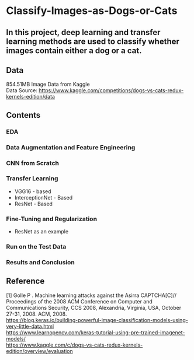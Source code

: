 # Classify-Images-as-Dogs-or-Cats

## In this project, deep learning and transfer learning methods are used to classify whether images contain either a dog or a cat.

## Data
854.51MB Image Data from Kaggle   
Data Source: https://www.kaggle.com/competitions/dogs-vs-cats-redux-kernels-edition/data

## Contents
### EDA
### Data Augmentation and Feature Engineering
### CNN from Scratch
### Transfer Learning
 - VGG16 - based 
 - InterceptionNet - Based
 - ResNet - Based
### Fine-Tuning and Regularization
 - ResNet as an example
### Run on the Test Data
### Results and Conclusion

## Reference
[1] Golle P . Machine learning attacks against the Asirra CAPTCHA[C]// Proceedings of the 2008 ACM Conference on Computer and Communications Security, CCS 2008, Alexandria, Virginia, USA, October 27-31, 2008. ACM, 2008.  
https://blog.keras.io/building-powerful-image-classification-models-using-very-little-data.html  
https://www.learnopencv.com/keras-tutorial-using-pre-trained-imagenet-models/  
https://www.kaggle.com/c/dogs-vs-cats-redux-kernels-edition/overview/evaluation 

